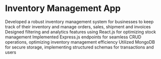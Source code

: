   # Inventory Management App
  Developed a robust inventory management system for businesses to keep track of their inventory and manage orders, sales, shipment and invoices
  Designed filtering and analytics features using React.js for optimizing stock management
  Implemented Express.js endpoints for seamless CRUD operations, optimizing inventory management efficiency
  Utilized MongoDB for secure storage, implementing structured schemas for transactions and users
